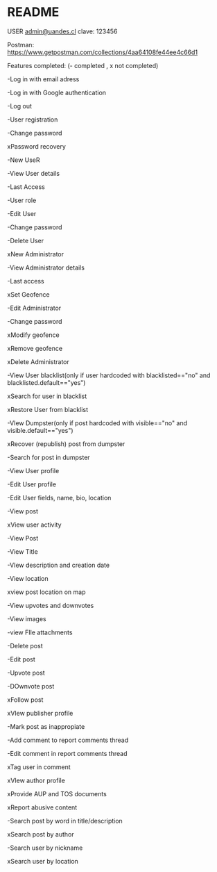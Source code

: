 # README

USER 
admin@uandes.cl
clave: 123456

Postman:
https://www.getpostman.com/collections/4aa64108fe44ee4c66d1

Features completed: (- completed , x not completed) 

-Log in with email adress

-Log in with Google authentication

-Log out

-User registration

-Change password

xPassword recovery

-New UseR

-View User details

-Last Access

-User role

-Edit User

-Change password

-Delete User

xNew Administrator

-View Administrator details

-Last access

xSet Geofence

-Edit Administrator

-Change password

xModify geofence

xRemove geofence

xDelete Administrator

-View User blacklist(only if user hardcoded with blacklisted=="no" and blacklisted.default=="yes")

xSearch for user in blacklist

xRestore User from blacklist

-VIew Dumpster(only if post hardcoded with visible=="no" and visible.default=="yes")

xRecover (republish) post from dumpster

-Search for post in dumpster

-View User profile

-Edit User profile

-Edit User fields, name, bio, location

-View post

xView user activity

-View Post

-View Title

-VIew description and creation date

-View location

xview post location on map

-View upvotes and downvotes

-View images

-view FIle attachments

-Delete post

-Edit post

-Upvote post

-DOwnvote post

xFollow post

xVIew publisher profile

-Mark post as inappropiate

-Add comment to report comments thread

-Edit comment in report comments thread

xTag user in comment

xVIew author profile

xProvide AUP and TOS documents

xReport abusive content

-Search post by word in title/description

xSearch post by author

-Search user by nickname

xSearch user by location





